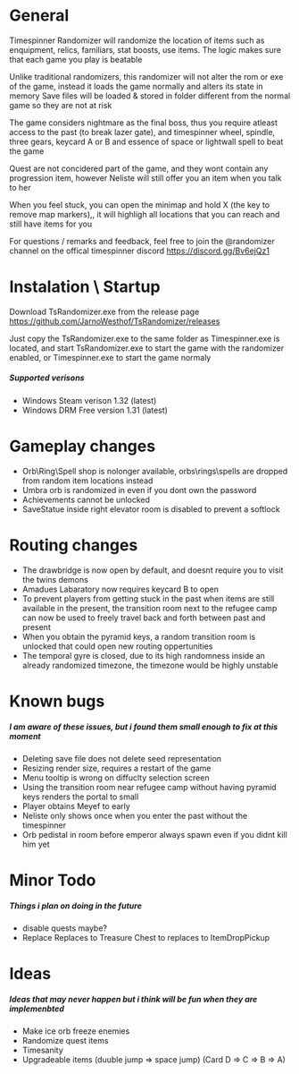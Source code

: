 # General
Timespinner Randomizer will randomize the location of items such as enquipment, relics, familiars, stat boosts, use items. The logic makes sure that each game you play is beatable

Unlike traditional randomizers, this randomizer will not alter the rom or exe of the game, instead it loads the game normally and alters its state in memory
Save files will be loaded & stored in folder different from the normal game so they are not at risk

The game considers nightmare as the final boss,	thus you require atleast access to the past (to break lazer gate), and timespinner wheel, spindle, three gears, keycard A or B and essence of space or lightwall spell to beat the game

Quest are not concidered part of the game, and they wont contain any progression item, however Neliste will still offer you an item when you talk to her

When you feel stuck, you can open the minimap and hold X (the key to remove map markers),, it will highligh all locations that you can reach and still have items for you

For questions / remarks and feedback, feel free to join the @randomizer channel on the offical timespinner discord https://discord.gg/Bv6ejQz1

# Instalation \ Startup
Download TsRandomizer.exe from the release page https://github.com/JarnoWesthof/TsRandomizer/releases

Just copy the TsRandomizer.exe to the same folder as Timespinner.exe is located, and start TsRandomizer.exe to start the game with the randomizer enabled, or Timespinner.exe to start the game normaly

##### Supported verisons
* Windows Steam verison 1.32 (latest)
* Windows DRM Free version 1.31 (latest)

# Gameplay changes
* Orb\Ring\Spell shop is nolonger available, orbs\rings\spells are dropped from random item locations instead
* Umbra orb is randomized in even if you dont own the password
* Achievements cannot be unlocked
* SaveStatue inside right elevator room is disabled to prevent a softlock

# Routing changes
* The drawbridge is now open by default, and doesnt require you to visit the twins demons
* Amadues Labaratory now requires keycard B to open
* To prevent players from getting stuck in the past when items are still available in the present, the transition room next to the refugee camp can now be used to freely travel back and forth between past and present
* When you obtain the pyramid keys, a random transition room is unlocked that could open new routing oppertunities
* The temporal gyre is closed, due to its high randomness inside an already randomized timezone, the timezone would be highly unstable

# Known bugs
##### I am aware of these issues, but i found them small enough to fix at this moment
* Deleting save file does not delete seed representation
* Resizing render size, requires a restart of the game
* Menu tooltip is wrong on diffuclty selection screen
* Using the transition room near refugee camp without having pyramid keys renders the portal to small
* Player obtains Meyef to early
* Neliste only shows once when you enter the past without the timespinner
* Orb pedistal in room before emperor always spawn even if you didnt kill him yet

# Minor Todo
##### Things i plan on doing in the future
* disable quests maybe?
* Replace Replaces to Treasure Chest to replaces to ItemDropPickup

# Ideas
##### Ideas that may never happen but i think will be fun when they are implemenbted
* Make ice orb freeze enemies
* Randomize quest items
* Timesanity
* Upgradeable items (duuble jump => space jump) (Card D => C => B => A)
